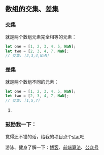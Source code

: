 ## 数组的交集、差集

### 交集

就是两个数组元素完全相等的元素：

```js
let one = [1, 2, 3, 4, 5, NaN];
let two = [2, 3, 4, 7, NaN];
// 交集: [2,3,4,NaN]
```

### 差集

就是两个数组不同的元素：

```js
let one = [1, 2, 3, 4, 5, NaN];
let two = [2, 3, 4, 7, NaN];
// 交集: [1,5,7]
```

1. 

### 鼓励我一下：

觉得还不错的话，给我的项目点个[star](https://github.com/OBKoro1/Brush_algorithm)吧

游泳、健身了解一下：[博客](http://obkoro1.com/)、[前端算法](https://github.com/OBKoro1/Brush_algorithm)、[公众号](https://user-gold-cdn.xitu.io/2018/5/1/1631b6f52f7e7015?w=344&h=344&f=jpeg&s=8317)
